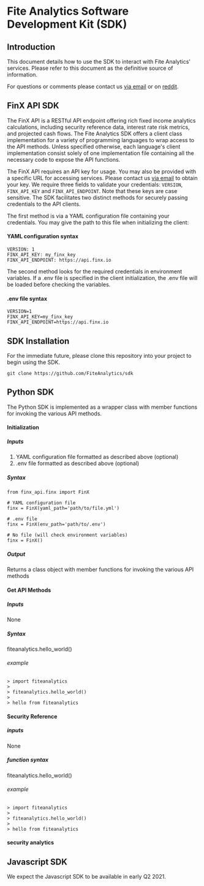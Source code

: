 # Fite Analytics Software Development Kit (SDK)

## Introduction

This document details how to use the SDK to interact with Fite Analytics' services. Please refer to this document as the definitive
source of information.

For questions or comments please contact us [via email](mailto:info@fiteanalytics.com) or on [reddit](https://www.reddit.com/r/fiteanalytics/).

## FinX API SDK
The FinX API is a RESTful API endpoint offering rich fixed income analytics calculations, including security reference data, interest rate risk metrics, and projected cash flows. The Fite Analytics SDK offers a client class implementation for a variety of programming languages to wrap access to the API methods. Unless specified otherwise, each language's client implementation consist solely of one implementation file containing all the necessary code to expose the API functions.

The FinX API requires an API key for usage. You may also be provided with a specific URL for accessing services. Please contact us [via email](mailto:info@fiteanalytics.com) to obtain your key. We require three fields to validate your credentials: `VERSION`, `FINX_API_KEY` and `FINX_API_ENDPOINT`. Note that these keys are case sensitive. The SDK facilitates two distinct methods for securely passing credentials to the API clients.

The first method is via a YAML configuration file containing your credentials. You may give the path to this file when initializing the client:
#### YAML configuration syntax
```
VERSION: 1
FINX_API_KEY: my_finx_key
FINX_API_ENDPOINT: https://api.finx.io
```
The second method looks for the required credentials in environment variables. If a .env file is specified in the client initialization, the .env file will be loaded before checking the variables.
#### .env file syntax
```
VERSION=1
FINX_API_KEY=my_finx_key
FINX_API_ENDPOINT=https://api.finx.io
```

## SDK Installation

For the immediate future, please clone this repository into your project to begin using the SDK.
```
git clone https://github.com/FiteAnalytics/sdk
```

## Python SDK

The Python SDK is implemented as a wrapper class with member functions for invoking the various API methods.

#### Initialization

##### Inputs

1. YAML configuration file formatted as described above (optional)
2. .env file formatted as described above (optional)

##### Syntax

```
from finx_api.finx import FinX

# YAML configuration file
finx = FinX(yaml_path='path/to/file.yml')

# .env file
finx = FinX(env_path='path/to/.env')

# No file (will check environment variables)
finx = FinX()
```
##### Output

Returns a class object with member functions for invoking the various API methods

#### Get API Methods

##### Inputs

None

##### Syntax

fiteanalytics.hello_world()

###### example

```
> import fiteanalytics
>
> fiteanalytics.hello_world()
> 
> hello from fiteanalytics
```

#### Security Reference

##### inputs

None

##### function syntax

fiteanalytics.hello_world()

###### example

```
> import fiteanalytics
>
> fiteanalytics.hello_world()
> 
> hello from fiteanalytics
```

#### security analytics

## Javascript SDK

We expect the Javascript SDK to be available in early Q2 2021.
